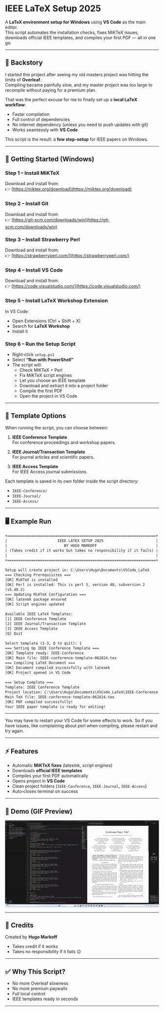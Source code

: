 # IEEE LaTeX Setup 2025

A **LaTeX environment setup for Windows** using **VS Code** as the main editor.  
This script automates the installation checks, fixes MiKTeX issues, downloads official IEEE templates, and compiles your first PDF — all in one go.

---

## 📖 Backstory

I started this project after seeing my old masters project was hitting the limits of **Overleaf**.  
Compiling became painfully slow, and my master project was too large to recompile without paying for a premium plan.  

That was the perfect excuse for me to finally set up a **local LaTeX workflow**:  
- Faster compilation  
- Full control of dependencies  
- No internet dependency (unless you need to push updates with git)
- Works seamlessly with **VS Code**  

This script is the result: a **few step-setup** for IEEE papers on Windows.

---

## 🚀 Getting Started (Windows)

### Step 1 – Install MiKTeX
Download and install from:  
👉 [https://miktex.org/download](https://miktex.org/download)

### Step 2 – Install Git
Download and install from:  
👉 [https://git-scm.com/downloads/win](https://git-scm.com/downloads/win)

### Step 3 – Install Strawberry Perl
Download and install from:  
👉 [https://strawberryperl.com/](https://strawberryperl.com/)

### Step 4 – Install VS Code
Download and install from:  
👉 [https://code.visualstudio.com/](https://code.visualstudio.com/)

### Step 5 – Install LaTeX Workshop Extension
In VS Code:  
- Open Extensions (Ctrl + Shift + X)  
- Search for **LaTeX Workshop**  
- Install it  

### Step 6 – Run the Setup Script
- Right‑click `setup.ps1`  
- Select **“Run with PowerShell”**  
- The script will:  
  - Check MiKTeX + Perl  
  - Fix MiKTeX script engines  
  - Let you choose an IEEE template  
  - Download and extract it into a project folder  
  - Compile the first PDF  
  - Open the project in VS Code  

---

## 📂 Template Options

When running the script, you can choose between:

1. **IEEE Conference Template**  
   For conference proceedings and workshop papers.  

2. **IEEE Journal/Transaction Template**  
   For journal articles and scientific papers.  

3. **IEEE Access Template**  
   For IEEE Access journal submissions.  

Each template is saved in its own folder inside the script directory:  
- `IEEE-Conference/`  
- `IEEE-Journal/`  
- `IEEE-Access/`  

---

## 🖥️ Example Run

```text
+====================================================================+
|                       IEEE LATEX SETUP 2025                        |
|                          BY HUGO MARKOFF                           |
| (Takes credit if it works but takes no responsibility if it fails) |
|                                                                    |
+====================================================================+

Setup will create project in: C:\Users\Hugo\Documents\VSCode_LaTeX
=== Checking Prerequisites ===
[OK] MiKTeX is installed
[OK] Perl is installed: This is perl 5, version 40, subversion 2 (v5.40.2)
=== Updating MiKTeX Configuration ===
[OK] latexmk package ensured
[OK] Script engines updated

Available IEEE LaTeX Templates:
[1] IEEE Conference Template
[2] IEEE Journal/Transaction Template
[3] IEEE Access Template
[Q] Quit

Select template (1-3, Q to quit): 1
=== Setting Up IEEE Conference Template ===
[OK] Template ready: IEEE-Conference
[OK] Main file: IEEE-conference-template-062824.tex
=== Compiling LaTeX Document ===
[OK] Document compiled successfully with latexmk
[OK] Project opened in VS Code

=== Setup Complete ===
Template: IEEE Conference Template
Project location: C:\Users\Hugo\Documents\VSCode_LaTeX\IEEE-Conference
Main TeX file: IEEE-conference-template-062824.tex
[OK] PDF compiled successfully!
Your IEEE paper template is ready for editing!
```

---

You may have to restart your VS Code for some effects to work. So if you have issues, like complaining about perl when compiling, please restart and try again. 

---

## ⚡ Features

- Automatic **MiKTeX fixes** (latexmk, script engines)  
- Downloads **official IEEE templates**  
- Compiles your first PDF automatically  
- Opens project in **VS Code**  
- Clean project folders (`IEEE-Conference`, `IEEE-Journal`, `IEEE-Access`)  
- Auto‑closes terminal on success  

---


## 🎥 Demo (GIF Preview)

![LaTeX Setup Demo](media/LaTeX.gif)

---

## 🙌 Credits

Created by **Hugo Markoff**  
- Takes credit if it works  
- Takes no responsibility if it fails 😉  

---

## ✅ Why This Script?

- No more Overleaf slowness  
- No more premium paywalls  
- Full local control  
- IEEE templates ready in seconds  

---

